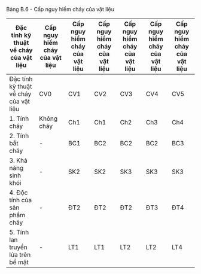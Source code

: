 Bảng B.6 - Cấp nguy hiểm cháy của vật liệu

| Đặc tính kỹ thuật về cháy của vật liệu   | Cấp nguy hiểm cháy của vật liệu   | Cấp nguy hiểm cháy của vật liệu   | Cấp nguy hiểm cháy của vật liệu   | Cấp nguy hiểm cháy của vật liệu   | Cấp nguy hiểm cháy của vật liệu   | Cấp nguy hiểm cháy của vật liệu   |
|------------------------------------------|-----------------------------------|-----------------------------------|-----------------------------------|-----------------------------------|-----------------------------------|-----------------------------------|
| Đặc tính kỹ thuật về cháy của vật liệu   | CV0                               | CV1                               | CV2                               | CV3                               | CV4                               | CV5                               |
| 1. Tính cháy                             | Không cháy                        | Ch1                               | Ch1                               | Ch2                               | Ch3                               | Ch4                               |
| 2. Tính bắt cháy                         | -                                 | BC1                               | BC2                               | BC2                               | BC2                               | BC3                               |
| 3. Khả năng sinh khói                    | -                                 | SK2                               | SK2                               | SK3                               | SK3                               | SK3                               |
| 4. Độc tính của sản phẩm cháy            | -                                 | ĐT2                               | ĐT2                               | ĐT2                               | ĐT3                               | ĐT4                               |
| 5. Tính lan truyền lửa trên bề mặt       | -                                 | LT1                               | LT1                               | LT2                               | LT2                               | LT4                               |